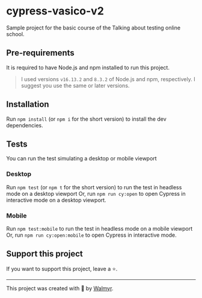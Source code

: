 # cypress-vasico-v2

Sample project for the basic course of the Talking about testing online school.

## Pre-requirements

It is required to have Node.js and npm installed to run this project.

> I used versions `v16.13.2` and `8.3.2` of Node.js and npm, respectively. I suggest you use the same or later versions.

## Installation

Run `npm install` (or `npm i` for the short version) to install the dev dependencies.

## Tests

You can run the test simulating a desktop or mobile viewport

### Desktop

Run `npm test` (or `npm t` for the short version) to run the test in headless mode on a desktop viewport
Or, run `npm run cy:open` to open Cypress in interactive mode on a desktop viewport.

### Mobile

Run `npm test:mobile` to run the test in headless mode on a mobile viewport
Or, run `npm run cy:open:mobile` to open Cypress in interactive mode.

## Support this project

If you want to support this project, leave a ⭐.

___

This project was created with 💚 by [Walmyr](https://walmyr.dev).